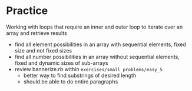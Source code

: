 # Practice

Working with loops that require an inner and outer loop to iterate over an array and retrieve results

* find all element possibilities in an array with sequential elements, fixed size and not fixed sizes
* find all number possibilities in an array without sequential elements, fixed and dynamic sizes of sub-arrays
* review bannerize.rb within `exercises/small_problems/easy_5`
  * better way to find substrings of desired length
  * should be able to do entire paragraphs

